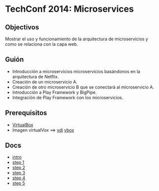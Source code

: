 # TechConf 2014: Microservices

## Objectivos

Mostrar el uso y funcionamiento de la arquitectura de microservicios y como se relaciona con la capa web.

## Guión
* Introducción a microservicios microservicios basándonos en la arquitectura de Netflix.
* Creación de un microservicio A.
* Creación de otro microservicio B que se conectará al microservicio A.
* Introducción a Play Framework y BigPipe.
* Integración de Play Framework con los microservicios.

## Prerequisitos
* [VirtualBox](https://www.virtualbox.org/wiki/Downloads)
* Imagen virtualVox ==> [vdi](https://s3-eu-west-1.amazonaws.com/techconf-2014/techconf2014.vdi) [vbox](https://s3-eu-west-1.amazonaws.com/techconf-2014/techconf2014.vbox)

## Docs
* [intro](https://drive.google.com/file/d/0By4fxJ7u8PquelNEcHIwRFBKY2c/view?usp=sharing)
* [step 1](https://docs.google.com/document/d/14rd2kOWr0W-n17QHS8KhcWpzas9W_fh-X4KoNBExkwI/edit)
* [step 2](https://docs.google.com/document/d/1b8pKwWH1o-dMIIEthrUhDzfjrn6s6g5zfC7bFT3wkFw/edit)
* [step 3](https://docs.google.com/document/d/1QE8yfbNd79uNeqIKFLfdLLJCOKxvzi66B2PB9HW4kYc/edit)
* [step 4](https://docs.google.com/document/d/1wiHJ3vC2rrBvy2tuyWBL_Z1MKRBwmU5ywX8PaSi0P0U/edit)
* [step 5](https://docs.google.com/document/d/17dqqL_PATNBd12T1ldppU6G_U9wgvgvl1-X8DwEu80s/edit)

